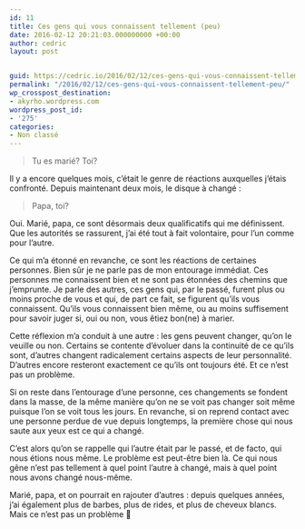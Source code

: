 ```yaml
---
id: 11
title: Ces gens qui vous connaissent tellement (peu)
date: 2016-02-12 20:21:03.000000000 +00:00
author: cedric
layout: post


guid: https://cedric.io/2016/02/12/ces-gens-qui-vous-connaissent-tellement-peu.html
permalink: "/2016/02/12/ces-gens-qui-vous-connaissent-tellement-peu/"
wp_crosspost_destination:
- akyrho.wordpress.com
wordpress_post_id:
- '275'
categories:
- Non classé
---
```

> Tu es marié? Toi?

Il y a encore quelques mois, c’était le genre de réactions auxquelles j’étais confronté. Depuis maintenant deux mois, le disque à changé :

> Papa, toi?

Oui. Marié, papa, ce sont désormais deux qualificatifs qui me définissent. Que les autorités se rassurent, j’ai été tout à fait volontaire, pour l’un comme pour l’autre.

Ce qui m’a étonné en revanche, ce sont les réactions de certaines personnes. Bien sûr je ne parle pas de mon entourage immédiat. Ces personnes me connaissent bien et ne sont pas étonnées des chemins que j’emprunte. Je parle des autres, ces gens qui, par le passé, furent plus ou moins proche de vous et qui, de part ce fait, se figurent qu’ils vous connaissent. Qu’ils vous connaissent bien même, ou au moins suffisement pour savoir juger si, oui ou non, vous êtiez bon(ne) à marier.

<!-- more -->

Cette réflexion m’a conduit à une autre : les gens peuvent changer, qu’on le veuille ou non. Certains se contente d’évoluer dans la continuité de ce qu’ils sont, d’autres changent radicalement certains aspects de leur personnalité. D’autres encore resteront exactement ce qu’ils ont toujours été. Et ce n’est pas un problème.

Si on reste dans l’entourage d’une personne, ces changements se fondent dans la masse, de la même manière qu’on ne se voit pas changer soit même puisque l’on se voit tous les jours. En revanche, si on reprend contact avec une personne perdue de vue depuis longtemps, la première chose qui nous saute aux yeux est ce qui a changé.

C’est alors qu’on se rappelle qui l’autre était par le passé, et de facto, qui nous étions nous même. Le problème est peut-être bien là. Ce qui nous gêne n’est pas tellement à quel point l’autre à changé, mais à quel point nous avons changé nous-même.

Marié, papa, et on pourrait en rajouter d’autres : depuis quelques années, j’ai également plus de barbes, plus de rides, et plus de cheveux blancs. Mais ce n’est pas un problème 🙂